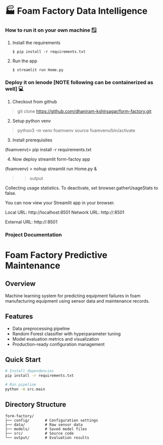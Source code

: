 # 🏭 Foam Factory Data Intelligence

### How to run it on your own machine 🪟

1. Install the requirements

   ```
   $ pip install -r requirements.txt
   ```

2. Run the app

   ```
   $ streamlit run Home.py
   ```


### Deploy it on lenode [NOTE following can be containerized as well] 💻

1. Checkout from github

> git clone https://github.com/dhaniram-kshirsagar/form-factory.git

2. Setup python venv

> python3 -m venv foamvenv
> source foamvenv/bin/activate

3. Install prerequisites

(foamvenv)> pip install -r requirements.txt

4. Now deploy streamlit form-factoy app

(foamvenv) > nohup streamlit run Home.py &

>>output

Collecting usage statistics. To deactivate, set browser.gatherUsageStats to false.


  You can now view your Streamlit app in your browser.

  Local URL: http://localhost:8501
  Network URL: http://<ip>:8501
  
  External URL: http://<ip>:8501

### Project Documentation

# Foam Factory Predictive Maintenance

## Overview
Machine learning system for predicting equipment failures in foam manufacturing equipment using sensor data and maintenance records.

## Features
- Data preprocessing pipeline
- Random Forest classifier with hyperparameter tuning
- Model evaluation metrics and visualization
- Production-ready configuration management

## Quick Start
```bash
# Install dependencies
pip install -r requirements.txt

# Run pipeline
python -m src.main
```

## Directory Structure
```
form-factory/
├── config/       # Configuration settings
├── data/         # Raw sensor data
├── models/       # Saved model files
├── src/          # Source code
└── output/       # Evaluation results
